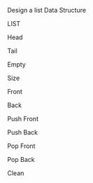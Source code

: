 Design a list Data Structure

LIST

Head

Tail

Empty

Size

Front

Back

Push Front

Push Back

Pop Front

Pop Back

Clean


```C


```

